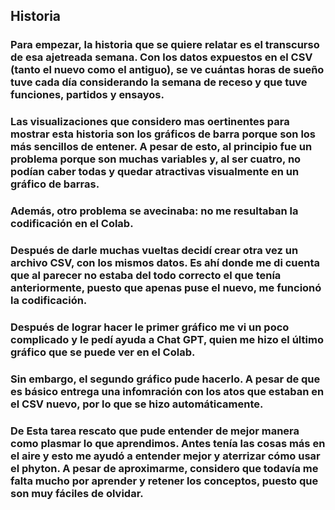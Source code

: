 ## Historia
### Para empezar, la historia que se quiere relatar es el transcurso de esa ajetreada semana. Con los datos expuestos en el CSV (tanto el nuevo como el antiguo), se ve cuántas horas de sueño tuve cada día considerando la semana de receso y que tuve funciones, partidos y ensayos.
### Las visualizaciones que considero mas oertinentes para mostrar esta historia son los gráficos de barra porque son los más sencillos de entener. A pesar de esto, al principio fue un problema porque son muchas variables y, al ser cuatro, no podían caber todas y quedar atractivas visualmente en un gráfico de barras.
### Además, otro problema se avecinaba: no me resultaban la codificación en el Colab. 
### Después de darle muchas vueltas decidí crear otra vez un archivo CSV, con los mismos datos. Es ahí donde me di cuenta que al parecer no estaba del todo correcto el que tenía anteriormente, puesto que apenas puse el nuevo, me funcionó la codificación.
 ### Después de lograr hacer le primer gráfico me vi un poco complicado y le pedí ayuda a Chat GPT, quien me hizo el último gráfico que se puede ver en el Colab. 
 ### Sin embargo, el segundo gráfico pude hacerlo. A pesar de que es básico entrega una infomración con los atos que estaban en el CSV nuevo, por lo que se hizo automáticamente.
 ### De Esta tarea rescato que pude entender de mejor manera como plasmar lo que aprendimos. Antes tenía las cosas más en el aire y esto me ayudó a entender mejor y aterrizar cómo usar el phyton. A pesar de aproximarme, considero que todavía me falta mucho por aprender y retener los conceptos, puesto que son muy fáciles de olvidar.
